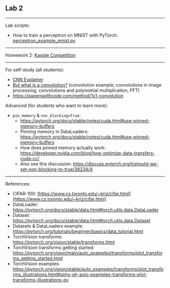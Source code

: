 ## Lab 2

***
Lab scripts: 
* How to train a perceptron on MNIST with PyTorch: [perceptron_example_mnist.py](./perceptron_example_mnist.py)

***
Homework 2: [Kaggle Competition](https://www.kaggle.com/t/79d63f85ccd848068578901502605679)

***
For self-study (all students):
  * [CNN Explainer](https://poloclub.github.io/cnn-explainer/)
  * [But what is a convolution?](https://www.youtube.com/watch?v=KuXjwB4LzSA) (convolution example; convolutions in image processing; convolutions and polynomial multiplication; FFT)
  * https://paperswithcode.com/method/1x1-convolution

Advanced (for students who want to learn more):
* `pin_memory` & `non_blocking=True`:
   * https://pytorch.org/docs/stable/notes/cuda.html#use-pinned-memory-buffers
   * Pinning memory in DataLoaders: https://pytorch.org/docs/stable/notes/cuda.html#use-pinned-memory-buffers
   * How does pinned memory actually work: https://developer.nvidia.com/blog/how-optimize-data-transfers-cuda-cc/ 
   * Also see this discussion: https://discuss.pytorch.org/t/should-we-set-non-blocking-to-true/38234/4

***
References:
 - CIFAR-100: [https://www.cs.toronto.edu/~kriz/cifar.html](https://www.cs.toronto.edu/~kriz/cifar.html)
 - DataLoader: https://pytorch.org/docs/stable/data.html#torch.utils.data.DataLoader
 - Dataset: https://pytorch.org/docs/stable/data.html#torch.utils.data.Dataset
 - Datasets & DataLoaders example: https://pytorch.org/tutorials/beginner/basics/data_tutorial.html
 - TorchVision transforms: https://pytorch.org/vision/stable/transforms.html
 - TorchVision transforms getting started: https://pytorch.org/vision/main/auto_examples/transforms/plot_transforms_getting_started.html
 - TorchVision examples: https://pytorch.org/vision/stable/auto_examples/transforms/plot_transforms_illustrations.html#sphx-glr-auto-examples-transforms-plot-transforms-illustrations-py
